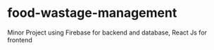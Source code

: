 # food-wastage-management
Minor Project using Firebase for backend and database, React Js for frontend

